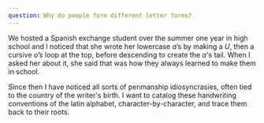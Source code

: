 ```yaml
---
question: Why do people form different letter forms?
---
```


We hosted a Spanish exchange student over the summer one year in high school and I noticed that she wrote her lowercase *a*’s by making a *U*, then a cursive *o*’s loop at the top, before descending to create the *a*'s tail. When I asked her about it, she said that was how they always learned to make them in school.

Since then I have noticed all sorts of penmanship idiosyncrasies, often tied to the country of the writer's birth. I want to catalog these handwriting conventions of the latin alphabet, character-by-character, and trace them back to their roots.
